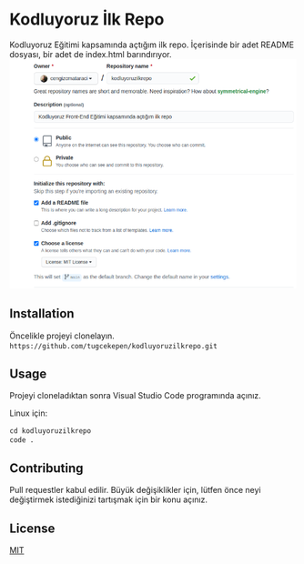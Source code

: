 # Kodluyoruz İlk Repo
Kodluyoruz Eğitimi kapsamında açtığım ilk repo. İçerisinde bir adet README dosyası, bir adet de index.html barındırıyor.
![odev_gorseli.png](https://github.com/Kodluyoruz/taskforce/raw/main/git/odev1/figures/github.png)

## Installation
Öncelikle projeyi clonelayın. 
`https://github.com/tugcekepen/kodluyoruzilkrepo.git`

## Usage
Projeyi cloneladıktan sonra Visual Studio Code programında açınız.

Linux için:
```
cd kodluyoruzilkrepo
code .
```

## Contributing
Pull requestler kabul edilir. Büyük değişiklikler için, lütfen önce neyi değiştirmek istediğinizi tartışmak için bir konu açınız.

## License
[MIT](https://choosealicense.com/licenses/mit/)
